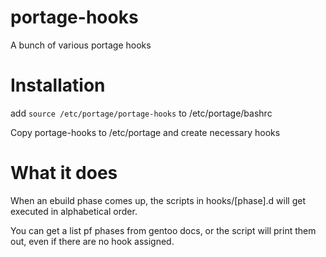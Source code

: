 # portage-hooks
A bunch of various portage hooks

# Installation

add `source /etc/portage/portage-hooks` to /etc/portage/bashrc

Copy portage-hooks to /etc/portage and create necessary hooks

# What it does

When an ebuild phase comes up, the scripts in hooks/[phase].d will get executed in alphabetical order.
  
You can get a list pf phases from gentoo docs, or the script will print them out, even if there are no hook assigned.
